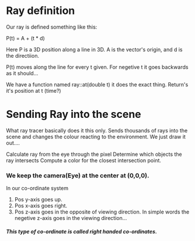 # Ray definition
Our ray is defined something like this:

P(t) = A + (t * d) 

Here P is a 3D position along a line in 3D. A is the vector's origin, and d is the directiion.

P(t) moves along the line for every t given. For negetive t it goes backwards as it should...

We have a function named ray::at(double t) it does the exact thing. Return's it's position at t (time?)

# Sending Ray into the scene
What ray tracer basically does it this only. Sends thousands of rays into the scene and changes the colour reacting to the environment. We just draw it out....

Calculate ray from the eye through the pixel
Determine which objects the ray intersects
Compute a color for the closest intersection point.

### We keep the camera(Eye) at the center at (0,0,0).
In our co-ordinate system 
1. Pos y-axis goes up. 
2. Pos x-axis goes right.
3. Pos z-axis goes in the opposite of viewing direction. In simple words the negetive z-axis goes in the viewing direction...
##### This type of co-ordinate is called right handed co-ordinates.


